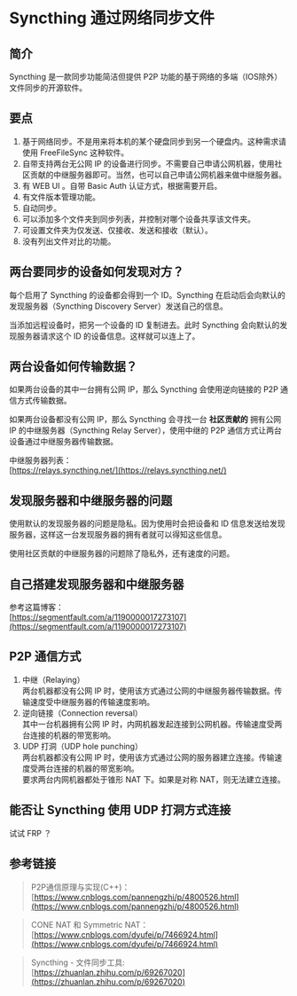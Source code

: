 # Syncthing 通过网络同步文件



## 简介

Syncthing 是一款同步功能简洁但提供 P2P 功能的基于网络的多端（IOS除外）文件同步的开源软件。

<!-- more -->

## 要点

1. 基于网络同步。不是用来将本机的某个硬盘同步到另一个硬盘内。这种需求请使用 FreeFileSync 这种软件。
2. 自带支持两台无公网 IP 的设备进行同步。不需要自己申请公网机器，使用社区贡献的中继服务器即可。当然，也可以自己申请公网机器来做中继服务器。
3. 有 WEB UI 。自带 Basic Auth 认证方式，根据需要开启。
4. 有文件版本管理功能。
5. 自动同步。
6. 可以添加多个文件夹到同步列表，并控制对哪个设备共享该文件夹。
7. 可设置文件夹为仅发送、仅接收、发送和接收（默认）。
8. 没有列出文件对比的功能。

## 两台要同步的设备如何发现对方？

每个启用了 Syncthing 的设备都会得到一个 ID。Syncthing 在启动后会向默认的发现服务器（Syncthing Discovery Server）发送自己的信息。  

当添加远程设备时，把另一个设备的 ID 复制进去。此时 Syncthing 会向默认的发现服务器请求这个 ID 的设备信息。这样就可以连上了。

## 两台设备如何传输数据？

如果两台设备的其中一台拥有公网 IP，那么 Syncthing 会使用逆向链接的 P2P 通信方式传输数据。

如果两台设备都没有公网 IP，那么 Syncthing 会寻找一台 **社区贡献的** 拥有公网 IP 的中继服务器（Syncthing Relay Server），使用中继的 P2P 通信方式让两台设备通过中继服务器传输数据。  

中继服务器列表：  
[https://relays.syncthing.net/](https://relays.syncthing.net/)

## 发现服务器和中继服务器的问题

使用默认的发现服务器的问题是隐私。因为使用时会把设备和 ID 信息发送给发现服务器，这样这一台发现服务器的拥有者就可以得知这些信息。  

使用社区贡献的中继服务器的问题除了隐私外，还有速度的问题。

## 自己搭建发现服务器和中继服务器

参考这篇博客：  
[https://segmentfault.com/a/1190000017273107](https://segmentfault.com/a/1190000017273107)

## P2P 通信方式

1. 中继（Relaying）  
   两台机器都没有公网 IP 时，使用该方式通过公网的中继服务器传输数据。传输速度受中继服务器的传输速度影响。
2. 逆向链接（Connection reversal）  
   其中一台机器拥有公网 IP 时，内网机器发起连接到公网机器。传输速度受两台连接的机器的带宽影响。
3. UDP 打洞（UDP hole punching）  
   两台机器都没有公网 IP 时，使用该方式通过公网的服务器建立连接。传输速度受两台连接的机器的带宽影响。  
   要求两台内网机器都处于锥形 NAT 下。如果是对称 NAT，则无法建立连接。

## 能否让 Syncthing 使用 UDP 打洞方式连接

试试 FRP ？

## 参考链接

> P2P通信原理与实现(C++)：  
> [https://www.cnblogs.com/pannengzhi/p/4800526.html](https://www.cnblogs.com/pannengzhi/p/4800526.html)

> CONE NAT 和 Symmetric NAT：  
> [https://www.cnblogs.com/dyufei/p/7466924.html](https://www.cnblogs.com/dyufei/p/7466924.html)

> Syncthing - 文件同步工具:  
> [https://zhuanlan.zhihu.com/p/69267020](https://zhuanlan.zhihu.com/p/69267020)
